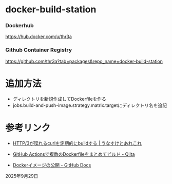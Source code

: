 # docker-build-station

### Dockerhub

https://hub.docker.com/u/thr3a

### Github Container Registry

https://github.com/thr3a?tab=packages&repo_name=docker-build-station

# 追加方法

- ディレクトリを新規作成してDockerfileを作る
- jobs.build-and-push-image.strategy.matrix.targetにディレクトリ名を追記

# 参考リンク

- [HTTP/3が喋れるcurlを定期的にbuildする | うなすけとあれこれ](https://blog.unasuke.com/2021/curl-http3-daily-build/)
- [GitHub Actionsで複数のDockerfileをまとめてビルド - Qiita](https://qiita.com/tomoyk/items/ab4d55cd1735bb2b579a)

- [Dockerイメージの公開 - GitHub Docs](https://docs.github.com/ja/actions/publishing-packages/publishing-docker-images)

2025年9月29日
